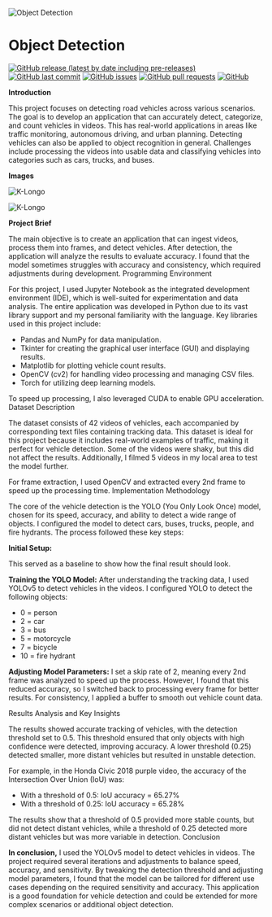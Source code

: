 
![Object Detection](https://i.imgur.com/enwNE8u.png)

# Object Detection

[![GitHub release (latest by date including pre-releases)](https://img.shields.io/github/v/release/Benji1155/Object-Detection)](https://img.shields.io/github/v/release/Benji1155/Object-Detection)
[![GitHub last commit](https://img.shields.io/github/last-commit/Benji1155/Object-Detection)](https://img.shields.io/github/last-commit/Benji1155/Object-Detection)
[![GitHub issues](https://img.shields.io/github/issues-raw/Benji1155/Object-Detection)](https://img.shields.io/github/issues-raw/Benji1155/Object-Detection)
[![GitHub pull requests](https://img.shields.io/github/issues-pr/Benji1155/Object-Detection)](https://img.shields.io/github/issues-pr/Benji1155/Object-Detection)
[![GitHub](https://img.shields.io/github/license/Benji1155/Object-Detection)](https://img.shields.io/github/license/Benji1155/Object-Detection)

**Introduction**

This project focuses on detecting road vehicles across various scenarios. The goal is to develop an application that can accurately detect, categorize, and count vehicles in videos. This has real-world applications in areas like traffic monitoring, autonomous driving, and urban planning. Detecting vehicles can also be applied to object recognition in general. Challenges include processing the videos into usable data and classifying vehicles into categories such as cars, trucks, and buses.

**Images**

![K-Longo](https://i.imgur.com/gV3sTVu.png)

![K-Longo](https://i.imgur.com/enwNE8u.png)

**Project Brief**

The main objective is to create an application that can ingest videos, process them into frames, and detect vehicles. After detection, the application will analyze the results to evaluate accuracy. I found that the model sometimes struggles with accuracy and consistency, which required adjustments during development.
Programming Environment

For this project, I used Jupyter Notebook as the integrated development environment (IDE), which is well-suited for experimentation and data analysis. The entire application was developed in Python due to its vast library support and my personal familiarity with the language. Key libraries used in this project include:

- Pandas and NumPy for data manipulation.
- Tkinter for creating the graphical user interface (GUI) and displaying results.
- Matplotlib for plotting vehicle count results.
- OpenCV (cv2) for handling video processing and managing CSV files.
- Torch for utilizing deep learning models.

To speed up processing, I also leveraged CUDA to enable GPU acceleration.
Dataset Description

The dataset consists of 42 videos of vehicles, each accompanied by corresponding text files containing tracking data. This dataset is ideal for this project because it includes real-world examples of traffic, making it perfect for vehicle detection. Some of the videos were shaky, but this did not affect the results. Additionally, I filmed 5 videos in my local area to test the model further.

For frame extraction, I used OpenCV and extracted every 2nd frame to speed up the processing time.
Implementation Methodology

The core of the vehicle detection is the YOLO (You Only Look Once) model, chosen for its speed, accuracy, and ability to detect a wide range of objects. I configured the model to detect cars, buses, trucks, people, and fire hydrants. The process followed these key steps:

**Initial Setup:**

This served as a baseline to show how the final result should look.

**Training the YOLO Model:**
After understanding the tracking data, I used YOLOv5 to detect vehicles in the videos. I configured YOLO to detect the following objects:
        
- 0 = person
- 2 = car
- 3 = bus
- 5 = motorcycle
- 7 = bicycle
- 10 = fire hydrant

**Adjusting Model Parameters:**
I set a skip rate of 2, meaning every 2nd frame was analyzed to speed up the process. However, I found that this reduced accuracy, so I switched back to processing every frame for better results. For consistency, I applied a buffer to smooth out vehicle count data.

Results Analysis and Key Insights

The results showed accurate tracking of vehicles, with the detection threshold set to 0.5. This threshold ensured that only objects with high confidence were detected, improving accuracy. A lower threshold (0.25) detected smaller, more distant vehicles but resulted in unstable detection.

For example, in the Honda Civic 2018 purple video, the accuracy of the Intersection Over Union (IoU) was:

- With a threshold of 0.5: IoU accuracy = 65.27%
- With a threshold of 0.25: IoU accuracy = 65.28%

The results show that a threshold of 0.5 provided more stable counts, but did not detect distant vehicles, while a threshold of 0.25 detected more distant vehicles but was more variable in detection.
Conclusion

**In conclusion,** I used the YOLOv5 model to detect vehicles in videos. The project required several iterations and adjustments to balance speed, accuracy, and sensitivity. By tweaking the detection threshold and adjusting model parameters, I found that the model can be tailored for different use cases depending on the required sensitivity and accuracy. This application is a good foundation for vehicle detection and could be extended for more complex scenarios or additional object detection.
